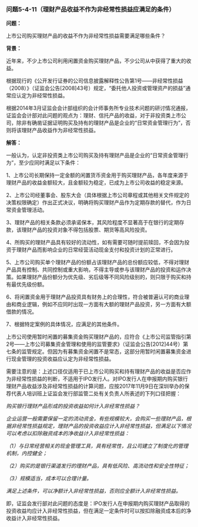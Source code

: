 ### 问题5-4-11（理财产品收益不作为非经常性损益应满足的条件）

**问题：**

上市公司购买理财产品的收益不作为非经常性损益需要满足哪些条件？

**背景：**

近年来，不少上市公司利用闲置资金购买理财产品，不少公司从中获得了重大的收益。

根据现行的《公开发行证券的公司信息披露解释性公告第1号——非经常性损益（2008）》（证监会公告[2008]43号）规定，“委托他人投资或管理资产的损益”通常应认定为非经常性损益。

根据2014年3月证监会会计部组织的会计师事务所专业技术问题的研讨情况通报，证监会会计部对此问题的观点为：理财、信托产品的收益，对于非投资类上市公司，除非有确凿证据证明购买及持有的理财产品是企业的“日常资金管理行为”，否则将该理财产品收益作为非经常性损益。

**解答：**

一般认为，认定非投资类上市公司购买及持有理财产品是企业的“日常资金管理行为”，至少应同时满足以下条件：

1、上市公司长期保持一定金额的闲置货币资金用于购买理财产品，各年度来源于理财产品的收益金额较大，且金额较为稳定，已成为上市公司收益的稳定来源。

2、上市公司经董事会、股东大会（具体根据上市公司章程或其他相关文件规定的决策权限确定）作出正式决议，明确将购买理财产品作为定期存款的替代，作为日常资金管理活动。

3、理财产品的相关条款必须承诺保本，其风险程度不显著高于在银行的定期存款，该理财产品的投资对象不得包括股票、期货等高风险投资。

4、所购买的理财产品具有较好的流动性，如有需要可随时提前赎回，不会因为投资于理财产品而影响企业的日常经营活动现金支付和投资计划的正常进行。

5、上市公司购买单个理财产品的份额占该理财产品的总份额应较低，不得对理财产品具有控制、共同控制或重大影响，不得主导或参与该理财产品的投资和运作决策。如果理财产品份额分为优先级、劣后级等不同风险级别的，则只限于购买和持有最优先级份额。

6、将闲置资金用于理财产品投资具有财务上的合理性，符合被普遍认可的商业理由和商业逻辑，例如不应同时出现一方面有大额的理财产品投资，另一方面有大额借款的情况。

7、根据特定案例的具体情况，应满足的其他条件。

上市公司使用暂时闲置的募集资金购买理财产品的，应符合《上市公司监管指引第2号——上市公司募集资金管理和使用的监管要求》（证监会公告[2012]44号）第七条的监管规定。但因为有募集资金闲置不是常态，这部分用暂时闲置募集资金进行现金管理的投资收益应认定为非经常性损益。

需要注意的是：上述口径仅适用于已上市公司购买和持有理财产品的收益是否应作为非经常性损益的判断，不适用于IPO发行人。对IPO发行人在申报期内购买银行理财产品收益涉及非经常性损益的计算问题，应按2017年11月9日在深圳举办的保荐代表人培训班上证监会发行部监管二处有关负责人所表述的下列口径把握：

*购买银行理财产品形成的投资收益如何计入非经常性损益？*

*企业运营一般需要保留一定的流动资金，有些规模较大，会购买一些理财产品，根据非经常性损益规定，理财产品的投资收益应计入非经常性损益，但满足以下情况可以考虑以扣除融资成本的净收益计入非经常性损益：*

*（1）与日常经营相关的现金管理工具，具有经常性，且公司建立了制度化的管理机制，内控健全；*

*（2）购买的是银行渠道发行的理财产品，具有低风险、高流动性和安全性特征；*

*（3）规模适当，成本可以合理计量。*

*满足上述条件，可以净额计入非经常性损益，否则应全额计入非经常性损益。*

即，证监会发行部对此问题的态度是：IPO发行人在申报期内购买理财产品取得的投资收益均应计入非经常性损益，但在满足一定条件时可以按扣除融资成本后的净收益计入非经常性损益。